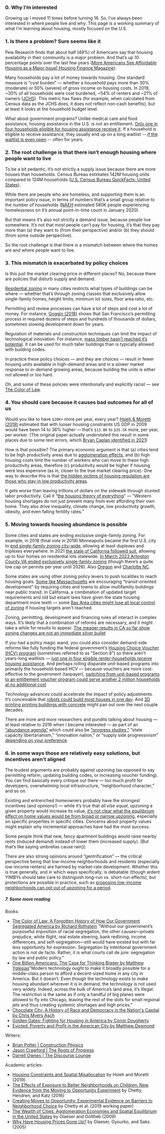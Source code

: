 ### 0. Why I’m interested
Growing up I moved 11 times before turning 16. So, I’ve always been interested in where people live and why. This page is a working summary of what I’m learning about housing, mostly focused on the U.S. 

### 1. Is there a problem? Sure seems like it
Pew Research finds that about half (49%) of Americans say that housing availability in their community is a *major* problem. And that’s up 10 percentage points over the last few years ([More Americans See Affordable Housing as a Major Issue| Housing Finance Magazine](https://www.housingfinance.com/news/more-americans-see-affordable-housing-as-a-major-issue_o)).

Many households pay a lot of money towards housing. One standard measure is “cost burden” — whether a household pays more than 30% (moderate) or 50% (severe) of gross income on housing costs. In 2019, ~30% of all households were cost burdened, ~54% of renters and ~21% of owners ([JCHS](https://www.jchs.harvard.edu/sites/default/files/interactive-item/files/Harvard_JCHS_State_Nations_Housing_Appendix_Tables_061621.xlsx)). This metric has flaws (for example, when calculated from Census data as the JCHS does, it does not reflect non-cash benefits), but at least it looks at the household budget level. 

What about government programs? Unlike medical care and food assistance, housing assistance in the U.S. is not an entitlement. [Only one in four households eligible for housing assistance receive it](https://www.jchs.harvard.edu/sites/default/files/reports/files/Harvard_JCHS_State_Nations_Housing_2022.pdf). If a household is eligible to receive assistance, they usually end up on a long waitlist -- [if the waitlist is even open](https://www.housingcenter.com/wp-content/uploads/2017/11/waiting-list-spotlight.pdf) -- often for years. 

### 2. The root challenge is that there isn’t enough housing where people want to live
To be a bit pedantic, it’s not strictly a supply issue because there are more houses than households. Census Bureau estimates 142M housing units compared to 124M households ([U.S. Census Bureau QuickFacts: United States](https://www.census.gov/quickfacts/fact/table/US/HCN010217)). 

While there are people who are homeless, and supporting them is an important policy issue, in terms of numbers that’s a small group relative to the number of households ([NAEH](https://endhomelessness.org/homelessness-in-america/homelessness-statistics/state-of-homelessness/) estimated 580K people experiencing homelessness on it’s annual point-in-time count in January 2020). 

But that means it’s also not strictly a demand issue, because people live somewhere. It’s not that most people can’t pay for housing, it’s that they pay more than (a) they want to (from their perspective) and/or (b) they should (from some outside perspective).

So the root challenge is that there is a mismatch between where the homes are and where people want to live.

### 3. This mismatch is exacerbated by policy choices
Is this just the market clearing price in different places? No, because there are policies that disturb supply and demand.

[Residential zoning](https://en.wikipedia.org/wiki/Zoning_in_the_United_States) in many cities restricts what types of buildings can be where — whether that’s through zoning classes that exclusively allow single-family homes, height limits, minimum lot sizes, floor area ratio, etc. 

Permitting and review processes can have a lot of steps and cost a lot of money. For instance, [Goggin (2018)](https://ternercenter.berkeley.edu/wp-content/uploads/2018/05/Goggin_Permitting_Timelines_July_2018.pdf) shows that San Francisco’s permitting process in required dozens of steps and hundreds of thousands of dollars, sometimes slowing development down for years. 

Regulation of materials and construction techniques can limit the impact of technological innovation. For instance, [mass timber hasn’t reached it’s potential](https://www.machinepix.com/p/machinepix-weekly-55-brian-potter). It can be used for much taller buildings than is typically allowed with building codes. 

In practice these policy choices — and they are choices — result in fewer housing units available in high-demand areas and in a slower market response to in-demand growing areas, because building the units is either not allowed or too hard. 

Oh, and some of these policies were intentionally and explicitly racist — see [The Color of Law](https://www.goodreads.com/en/book/show/32191706 ).

### 4. You should care because it causes bad outcomes for all of us
Would you like to have `$20K+` more per year, every year? [Hsieh & Moretti (2019)](https://pubs.aeaweb.org/doi/pdfplus/10.1257/mac.20170388) estimated that with looser housing constraints US GDP in 2009 would have been 14 to 36% higher — that’s `$13.8K` to `$35.5K` more, per year, per worker. (The original paper actually *under*stated this result in some places due to some text errors, which [Bryan Caplan identified in 2021](https://www.econlib.org/a-correction-on-housing-regulation/))

How is that possible? The primary economic argument is that (a) cities tend to be high productivity areas due to [agglomeration effects](https://www.aeaweb.org/articles?id=10.1257/jel.47.4.983), and (b) high housing costs limit the number of workers who can move to these high productivity areas, therefore (c) productivity would be higher if housing were less expensive (as in, closer to the true market clearing price). One way to describe this is that [the hidden victims of housing regulation are those who stay in low productivity areas](https://www.econlib.org/immigration-and-housing-the-meaning-of-hsieh-moretti/).

It gets worse than leaving trillions of dollars on the sidewalk through stunted labor productivity. Call it “[the housing theory of everything](https://worksinprogress.co/issue/the-housing-theory-of-everything)” — “Western housing shortages do not just prevent many from ever affording their own home. They also drive inequality, climate change, low productivity growth, obesity, and even falling fertility rates.” 

### 5. Moving towards housing abundance is possible 
Some cities and states are ending exclusive single-family zoning. For example, in 2018 (final vote in 2019) Minneapolis became the first U.S. city to [end single-family zoning city-wide](https://tcf.org/content/report/minneapolis-ended-single-family-zoning/), allowing at least duplexes and triplexes everywhere. In 2021 [the state of California followed suit](https://focus.senate.ca.gov/sb9), allowing up to four homes on residential lots statewide. [In March 2023 Arlington County VA ended exclusively single-family zoning](https://www.washingtonpost.com/dc-md-va/2023/03/22/arlington-missing-middle-vote-zoning/) (though there’s a quite low cap on permits per year until 2028). Also [Oregon](https://www.strongtowns.org/journal/2019/7/3/making-normal-neighborhoods-legal-again) and [Charlotte NC](https://slate.com/business/2021/06/charlotte-single-family-zoning-segregation-housing.html). 

Some states are using other zoning policy levers to push localities to reach housing goals.  [Some like Massachusetts](https://mass.streetsblog.org/2022/01/13/new-state-rule-would-force-suburbs-to-legalize-thousands-of-new-apartments-near-t-stops/) are encouraging “transit-oriented development” by requiring cities and towns to allow multifamiliy buildings near public transit. In California, a combination of updated target requirements and old but extant laws have given the state housing department more teeth — some [Bay Area cities might lose all local control of zoning](https://darrellowens.substack.com/p/ca-cities-to-lose-all-zoning-powers) if housing targets aren’t reached. 

Zoning, permitting, development and financing rules all interact in complex ways. It’s likely that a combination of reforms are necessary, and it might take a while for results to appear. [The meager results in CA so far show zoning changes are not an immediate silver bullet](https://www.strongtowns.org/journal/2023/2/8/has-statewide-upzoning-failed-to-unlock-housing-production-in-california)

If you had a policy magic wand, you could also consider demand-side reforms like fully funding the federal government’s [Housing Choice Voucher (HCV) program](https://en.wikipedia.org/wiki/Section_8_(housing)) (sometimes referred to as “Section 8”) so there aren’t years-long waitlists — [just one in four eligible renter-households receive housing assistance](https://www.jchs.harvard.edu/sites/default/files/reports/files/Harvard_JCHS_State_Nations_Housing_2022.pdf). And perhaps rolling disparate unit-based programs into primarily the household-based HCV — because vouchers are more cost-effective to the government (taxpayer), [switching from unit-based programs to an entitlement voucher program could serve another 2 million households at no additional cost](https://papers.ssrn.com/sol3/papers.cfm?abstract_id=2379477)

Technology advances could accelerate the impact of policy adjustments. It’s conceivable that [robots could build most houses in one day](https://austinvernon.site/blog/robotconstruction.html). And [3D printing printing buildings with concrete](https://constructionphysics.substack.com/p/3d-printed-buildings) might pan out over the next couple decades. 

There are more and more researchers and pundits talking about housing — at least relative to 2016 when I became interested — as part of an [“abundance agenda”](https://rootsofprogress.org/2022-in-review) which could also be [”progress studies,”](https://www.theatlantic.com/science/archive/2019/07/we-need-new-science-progress/594946/) “state capacity libertarianism,” “innovation nation,” or “supply side progressivism” [depending on your preference](https://marginalrevolution.com/marginalrevolution/2022/02/tabarrok-on-the-ezra-klein-podcast.html).

### 6. In some ways those are relatively easy solutions, but incentives aren’t aligned
The loudest arguments are probably against upzoning (as opposed to say permitting reform, updating building codes, or increasing voucher funding). You can find basically every critique out there — too much profit for developers, overwhelming local infrastructure, “neighborhood character,” and so on. 

Existing and entrenched homeowners probably have the strongest incentives (and opinions!) — while it’s true that *all else equal*, upzoning a given property would increase its value, [it’s not clear what the equilibrium effect on home values would be from broad or narrow upzoning](https://www.strongtowns.org/journal/2022/1/18/what-would-mass-upzoning-actually-do-to-property-values), especially on specific properties in specific cities. Concerns about property values might explain why incremental approaches have had the most success.  

Some people think that new, fancy apartment buildings would raise nearby rents (induced demand) instead of lower them (increased supply). [But that’s like saying umbrellas cause rain]([](https://noahpinion.substack.com/p/luxury-construction-causes-high-rents). 

There are also strong opinions around “gentrification” — the critical perspective being that low-income neighborhoods and residents (especially low-income renters) are harmed by market-rate development. Whether this is true generally, and in which ways specifically, is debatable (though ardent YIMBYs should take care to distinguish long-run vs. short-run effects), but protections are possible in practice, such as [proposing low-income neighborhoods can opt out of upzoning for a period](https://www.slowboring.com/p/a-bold-agenda-for-dc-housing). 

##### 7. Some more reading
Books:
- [The Color of Law: A Forgotten History of How Our Government Segregated America by RIchard Rothstein](https://www.goodreads.com/en/book/show/32191706) "Without our government’s purposeful imposition of racial segregation, the other causes—private prejudice, white flight, real estate steering, bank redlining, income differences, and self-segregation—still would have existed but with far less opportunity for expression. Segregation by intentional government action is not de facto. Rather, it is what courts call de jure: segregation by law and public policy."
- [One Billion Americans: The Case for Thinking Bigger by Matthew Yglesias](https://www.goodreads.com/book/show/50165554-one-billion-americans)"Modern technology ought to make it broadly possible for a middle-class person to afford a decent-sized home in any city in America. But it doesn’t. Even though the technology exists to make housing abundant wherever it is in demand, the technology is not used very widely. Indeed, across the bulk of America’s land area, it’s illegal. The restriction is the same as if only a handful of big planes were allowed to fly into Chicago, leaving the rest of the slots for small regional jets and thus creating systemic shortages and high prices."
- [Chocolate City: A History of Race and Democracy in the Nation's Capital by Chris Myers Asch](https://www.goodreads.com/book/show/34546713-chocolate-city)
- [Golden Gates: Fighting for Housing in America by Conor Dougherty](https://www.goodreads.com/book/show/46183582-golden-gates)
- [Evicted: Poverty and Profit in the American City by Matthew Desmond](https://www.goodreads.com/book/show/25852784-evicted)

Writers:
- [Brian Potter | Construction Physics](https://constructionphysics.substack.com)
- [Jason Crawford | The Roots of Progress](https://rootsofprogress.org)
- [Darrell Ownes | The Discourse Lounge](https://darrellowens.substack.com)

Academic articles: 
- [Housing Constraints and Spatial Misallocation](https://www.aeaweb.org/articles?id=10.1257/mac.20170388) by Hsieh and Moretti (2019)
- [The Effects of Exposure to Better Neighborhoods on Children: New Evidence from the Moving to Opportunity Experiment](https://opportunityinsights.org/paper/newmto/) by Chetty, Hendren, and Katz (2016)
- [Creating Moves to Opportunity: Experimental Evidence on Barriers to Neighborhood Choice](https://opportunityinsights.org/paper/cmto/) by Chetty et al. (2019 working paper)
- [The Wealth of Cities: Agglomeration Economies and Spatial Equilibrium in the United States](https://www.aeaweb.org/articles?id=10.1257/jel.47.4.983) by Glaeser and Gottlieb (2009)
- [Why Have Housing Prices Gone Up?](https://www.nber.org/papers/w11129) by Glaeser, Gyourko, and Saks (2005)